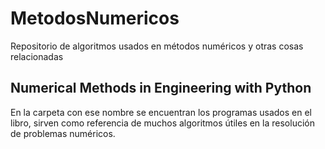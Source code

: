 # MetodosNumericos

Repositorio de algoritmos usados en métodos numéricos y otras cosas relacionadas

## Numerical Methods in Engineering with Python

En la carpeta con ese nombre se encuentran los programas usados en el libro, sirven como referencia de muchos algoritmos útiles en la resolución de problemas numéricos.
